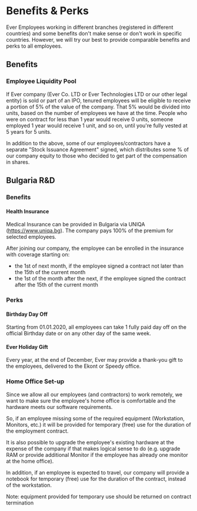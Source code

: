 # Benefits & Perks

Ever Employees working in different branches (registered in different countries) and some benefits don't make sense or don't work in specific countries.
However, we will try our best to provide comparable benefits and perks to all employees.

## Benefits

### Employee Liquidity Pool

If Ever company (Ever Co. LTD or Ever Technologies LTD or our other legal entity) is sold or part of an IPO, tenured employees will be eligible to receive a portion of 5% of the value of the company. That 5% would be divided into units, based on the number of employees we have at the time. People who were on contract for less than 1 year would receive 0 units, someone employed 1 year would receive 1 unit, and so on, until you're fully vested at 5 years for 5 units.

In addition to the above, some of our employees/contractors have a separate "Stock Issuance Agreement" signed, which distributes some % of our company equity to those who decided to get part of the compensation in shares.

## Bulgaria R&D

### Benefits

#### Health Insurance

Medical Insurance can be provided in Bulgaria via UNIQA (https://www.uniqa.bg). 
The company pays 100% of the premium for selected employees. 

After joining our company, the employee can be enrolled in the insurance with coverage starting on:
- the 1st of next month, if the employee signed a contract not later than the 15th of the current month
- the 1st of the month after the next, if the employee signed the contract after the 15th of the current month

### Perks

#### Birthday Day Off

Starting from 01.01.2020, all employees can take 1 fully paid day off on the official Birthday date or on any other day of the same week.

#### Ever Holiday Gift

Every year, at the end of December, Ever may provide a thank-you gift to the employees, delivered to the Ekont or Speedy office. 

### Home Office Set-up

Since we allow all our employees (and contractors) to work remotely, we want to make sure the employee's home office is comfortable and the hardware meets our software requirements.

So, if an employee missing some of the required equipment (Workstation, Monitors, etc.) it will be provided for temporary (free) use for the duration of the employment contract.

It is also possible to upgrade the employee's existing hardware at the expense of the company if that makes logical sense to do (e.g. upgrade RAM or provide additional Monitor if the employee has already one monitor at the home office).

In addition, if an employee is expected to travel, our company will provide a notebook for temporary (free) use for the duration of the contract, instead of the workstation.

Note: equipment provided for temporary use should be returned on contract termination
